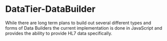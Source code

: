 # DataTier-DataBuilder

While there are long term plans to build out several different types and forms of Data Builders the current implementation is done in JavaScript and provides the ability to provide HL7 data specifically.
